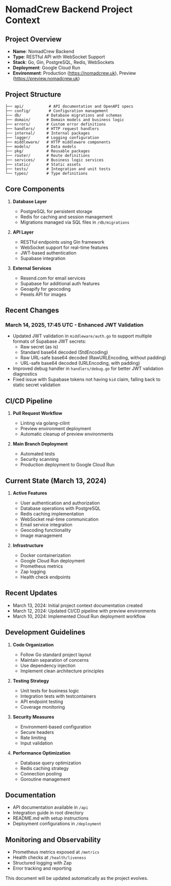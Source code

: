 # NomadCrew Backend Project Context

## Project Overview
- **Name**: NomadCrew Backend
- **Type**: RESTful API with WebSocket Support
- **Stack**: Go, Gin, PostgreSQL, Redis, WebSockets
- **Deployment**: Google Cloud Run
- **Environment**: Production (https://nomadcrew.uk), Preview (https://preview.nomadcrew.uk)

## Project Structure
```
├── api/           # API documentation and OpenAPI specs
├── config/        # Configuration management
├── db/           # Database migrations and schemas
├── domain/       # Domain models and business logic
├── errors/       # Custom error definitions
├── handlers/     # HTTP request handlers
├── internal/     # Internal packages
├── logger/       # Logging configuration
├── middleware/   # HTTP middleware components
├── models/       # Data models
├── pkg/          # Reusable packages
├── router/       # Route definitions
├── services/     # Business logic services
├── static/       # Static assets
├── tests/        # Integration and unit tests
└── types/        # Type definitions
```

## Core Components
1. **Database Layer**
   - PostgreSQL for persistent storage
   - Redis for caching and session management
   - Migrations managed via SQL files in `/db/migrations`

2. **API Layer**
   - RESTful endpoints using Gin framework
   - WebSocket support for real-time features
   - JWT-based authentication
   - Supabase integration

3. **External Services**
   - Resend.com for email services
   - Supabase for additional auth features
   - Geoapify for geocoding
   - Pexels API for images

## Recent Changes

### March 14, 2025, 17:45 UTC - Enhanced JWT Validation
- Updated JWT validation in `middleware/auth.go` to support multiple formats of Supabase JWT secrets:
  - Raw secret (as is)
  - Standard base64 decoded (StdEncoding)
  - Raw URL-safe base64 decoded (RawURLEncoding, without padding)
  - URL-safe base64 decoded (URLEncoding, with padding)
- Improved debug handler in `handlers/debug.go` for better JWT validation diagnostics
- Fixed issue with Supabase tokens not having `kid` claim, falling back to static secret validation

## CI/CD Pipeline
1. **Pull Request Workflow**
   - Linting via golang-cilint
   - Preview environment deployment
   - Automatic cleanup of preview environments

2. **Main Branch Deployment**
   - Automated tests
   - Security scanning
   - Production deployment to Google Cloud Run

## Current State (March 13, 2024)
1. **Active Features**
   - User authentication and authorization
   - Database operations with PostgreSQL
   - Redis caching implementation
   - WebSocket real-time communication
   - Email service integration
   - Geocoding functionality
   - Image management

2. **Infrastructure**
   - Docker containerization
   - Google Cloud Run deployment
   - Prometheus metrics
   - Zap logging
   - Health check endpoints

## Recent Updates
- March 13, 2024: Initial project context documentation created
- March 12, 2024: Updated CI/CD pipeline with preview environments
- March 10, 2024: Implemented Cloud Run deployment workflow

## Development Guidelines
1. **Code Organization**
   - Follow Go standard project layout
   - Maintain separation of concerns
   - Use dependency injection
   - Implement clean architecture principles

2. **Testing Strategy**
   - Unit tests for business logic
   - Integration tests with testcontainers
   - API endpoint testing
   - Coverage monitoring

3. **Security Measures**
   - Environment-based configuration
   - Secure headers
   - Rate limiting
   - Input validation

4. **Performance Optimization**
   - Database query optimization
   - Redis caching strategy
   - Connection pooling
   - Goroutine management

## Documentation
- API documentation available in `/api`
- Integration guide in root directory
- README.md with setup instructions
- Deployment configurations in `/deployment`

## Monitoring and Observability
- Prometheus metrics exposed at `/metrics`
- Health checks at `/health/liveness`
- Structured logging with Zap
- Error tracking and reporting

This document will be updated automatically as the project evolves.